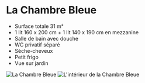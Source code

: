 # La Chambre Bleue

* Surface totale 31 m²
* 1 lit 160 x 200 cm + 1 lit 140 x 190 cm en mezzanine
* Salle de bain avec douche
* WC privatif séparé
* Sèche-cheveux
* Petit frigo
* Vue sur jardin

![La Chambre Bleue](/images/chambre-bleue.jpg)
![L'intérieur de la Chambre Bleue](/images/chambre-bleue-detail.jpg)
